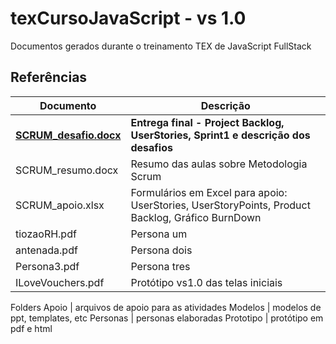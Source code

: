 # texCursoJavaScript - vs 1.0
Documentos gerados durante o treinamento TEX de JavaScript FullStack

## Referências

Documento            | Descrição
-------------------- | ------------------------------------------------
**[SCRUM_desafio.docx](https://view.officeapps.live.com/op/view.aspx?src=https%3A%2F%2Fraw.githubusercontent.com%2Ffcervant%2FtexCursoJavaScript%2Fmain%2FSCRUM_desafio.docx&wdOrigin=BROWSELINK)**   | **Entrega final - Project Backlog, UserStories, Sprint1 e descrição dos desafios**
SCRUM_resumo.docx    | Resumo das aulas sobre Metodologia Scrum
SCRUM_apoio.xlsx     | Formulários em Excel para apoio: UserStories, UserStoryPoints, Product Backlog, Gráfico BurnDown
tiozaoRH.pdf         | Persona um
antenada.pdf         | Persona dois
Persona3.pdf         | Persona tres
ILoveVouchers.pdf    | Protótipo vs1.0 das telas iniciais

Folders
Apoio		             | arquivos de apoio para as atividades
Modelos              | modelos de ppt, templates, etc
Personas	           | personas elaboradas
Prototipo 	         | protótipo em pdf e html
